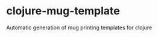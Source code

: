 clojure-mug-template
====================

Automatic generation of mug printing templates for clojure